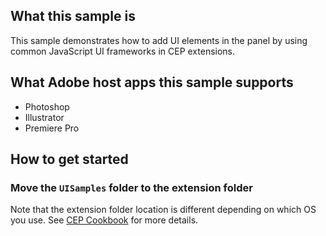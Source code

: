 ## What this sample is
This sample demonstrates how to add UI elements in the panel by using common JavaScript UI frameworks in CEP extensions.

## What Adobe host apps this sample supports
- Photoshop
- Illustrator
- Premiere Pro

## How to get started
### Move the `UISamples` folder to the extension folder
Note that the extension folder location is different depending on which OS you use. See [CEP Cookbook](https://github.com/Adobe-CEP/CEP-Resources/blob/master/CEP_8.x/Documentation/CEP%208.0%20HTML%20Extension%20Cookbook.md#extension-folders) for more details.
